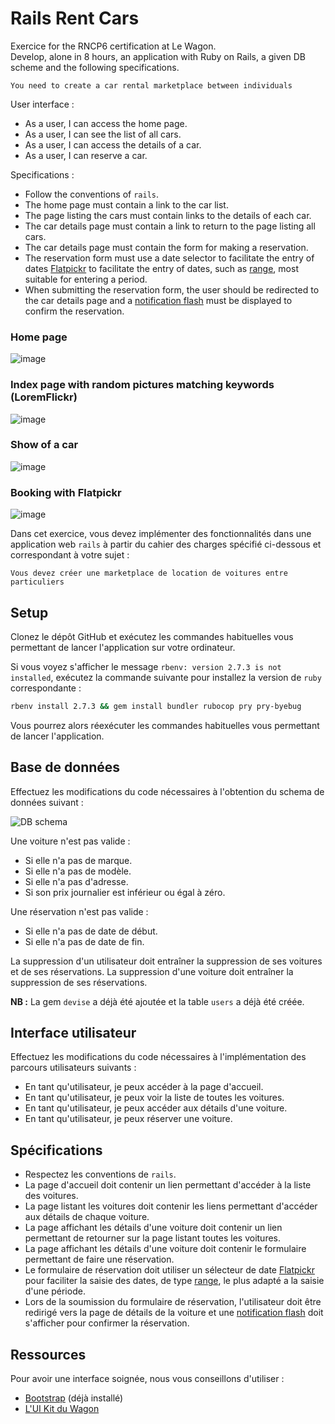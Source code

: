 # Rails Rent Cars

Exercice for the RNCP6 certification at Le Wagon.<br>
Develop, alone in 8 hours, an application with Ruby on Rails, a given DB scheme and the following specifications.

```
You need to create a car rental marketplace between individuals
```
User interface :
- As a user, I can access the home page.
- As a user, I can see the list of all cars.
- As a user, I can access the details of a car.
- As a user, I can reserve a car.

Specifications :
- Follow the conventions of `rails`.
- The home page must contain a link to the car list.
- The page listing the cars must contain links to the details of each car.
- The car details page must contain a link to return to the page listing all cars.
- The car details page must contain the form for making a reservation.
- The reservation form must use a date selector to facilitate the entry of dates <a href="https://flatpickr.js.org/examples/" target="_blank">Flatpickr</a> to facilitate the entry of dates, such as <a href="https://flatpickr.js.org/examples/#range-calendar" target="_blank">range</a>, most suitable for entering a period.
- When submitting the reservation form, the user should be redirected to the car details page and a <a href="https://www.rubyguides.com/2019/11/rails-flash-messages/" target="_blank">notification flash</a> must be displayed to confirm the reservation.

### Home page
![image](https://user-images.githubusercontent.com/89397894/152423151-346ba578-4032-437e-9c09-a241ae5bbceb.png)

### Index page with random pictures matching keywords (LoremFlickr)
![image](https://user-images.githubusercontent.com/89397894/152425397-fcdbe9d1-6ed7-4732-b564-ce79753ec164.png)

### Show of a car
![image](https://user-images.githubusercontent.com/89397894/152425552-309f53b1-0f82-4efd-8af7-ea93ca3385a6.png)

### Booking with Flatpickr
![image](https://user-images.githubusercontent.com/89397894/152425713-03c76559-b7a8-4b3b-a02d-fa8a2562f087.png)


Dans cet exercice, vous devez implémenter des fonctionnalités dans une application web `rails` à partir du cahier des charges spécifié ci-dessous et correspondant à votre sujet :

```
Vous devez créer une marketplace de location de voitures entre particuliers
```

## Setup

Clonez le dépôt GitHub et exécutez les commandes habituelles vous permettant de lancer l'application sur votre ordinateur.

Si vous voyez s'afficher le message `rbenv: version 2.7.3 is not installed`, exécutez la commande suivante pour installez la version de `ruby` correspondante :

```bash
rbenv install 2.7.3 && gem install bundler rubocop pry pry-byebug
```

Vous pourrez alors réexécuter les commandes habituelles vous permettant de lancer l'application.

## Base de données

Effectuez les modifications du code nécessaires à l'obtention du schema de données suivant :

<img src="https://github.com/lewagon-assess/rails-rent-cars-challenge/blob/master/db_schema.png?raw=true" alt="DB schema">

Une voiture n'est pas valide :

- Si elle n'a pas de marque.
- Si elle n'a pas de modèle.
- Si elle n'a pas d'adresse.
- Si son prix journalier est inférieur ou égal à zéro.

Une réservation n'est pas valide :

- Si elle n'a pas de date de début.
- Si elle n'a pas de date de fin.

La suppression d'un utilisateur doit entraîner la suppression de ses voitures et de ses réservations. La suppression d'une voiture doit entraîner la suppression de ses réservations.

**NB :** La gem `devise` a déjà été ajoutée et la table `users` a déjà été créée.

## Interface utilisateur

Effectuez les modifications du code nécessaires à l'implémentation des parcours utilisateurs suivants :

- En tant qu'utilisateur, je peux accéder à la page d'accueil.
- En tant qu'utilisateur, je peux voir la liste de toutes les voitures.
- En tant qu'utilisateur, je peux accéder aux détails d'une voiture.
- En tant qu'utilisateur, je peux réserver une voiture.

## Spécifications

- Respectez les conventions de `rails`.
- La page d'accueil doit contenir un lien permettant d'accéder à la liste des voitures.
- La page listant les voitures doit contenir les liens permettant d'accéder aux détails de chaque voiture.
- La page affichant les détails d'une voiture doit contenir un lien permettant de retourner sur la page listant toutes les voitures.
- La page affichant les détails d'une voiture doit contenir le formulaire permettant de faire une réservation.
- Le formulaire de réservation doit utiliser un sélecteur de date <a href="https://flatpickr.js.org/examples/" target="_blank">Flatpickr</a> pour faciliter la saisie des dates, de type <a href="https://flatpickr.js.org/examples/#range-calendar" target="_blank">range</a>, le plus adapté a la saisie d'une période.
- Lors de la soumission du formulaire de réservation, l'utilisateur doit être redirigé vers la page de détails de la voiture et une <a href="https://www.rubyguides.com/2019/11/rails-flash-messages/" target="_blank">notification flash</a> doit s'afficher pour confirmer la réservation.

## Ressources

Pour avoir une interface soignée, nous vous conseillons d'utiliser :

- <a href="https://getbootstrap.com/docs/4.6/getting-started/introduction/" target="_blank">Bootstrap</a> (déjà installé)
- <a href="https://uikit.lewagon.com/" target="_blank">L'UI Kit du Wagon</a>
